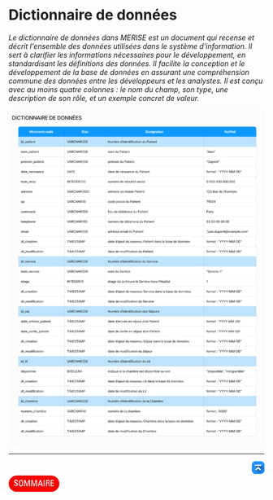 # Dictionnaire de données
*Le dictionnaire de données dans MERISE est un document qui recense et décrit l'ensemble des données utilisées dans le système d'information. Il sert à clarifier les informations nécessaires pour le développement, en standardisant les définitions des données. Il facilite la conception et le développement de la base de données en assurant une compréhension commune des données entre les développeurs et les analystes. Il est conçu avec au moins quatre colonnes : le nom du champ, son type, une description de son rôle, et un exemple concret de valeur.*

![Dictionnaire de données](/docs/specification-techniques/serveur/MERISE/assets/dictionnaire-de-donnees.png)

---
<!-- Bouton 'Retour vers le Sommaire' et Bouton 'Retour vers haut' du document -->
<div align="right">
    <a href="#dictionnaire-de-données">
        <img src="../../../img/image-docs/icon-vers-le-haut.png" alt="Retour vers le haut" style="width: 25px;" />
    </a>
</div>
<div align="left">
    <a href="/README.md">
        <img src="../../../img/image-docs/summary.png" alt="Retour vers le haut" style="width: 100px;" />
    </a>
</div>